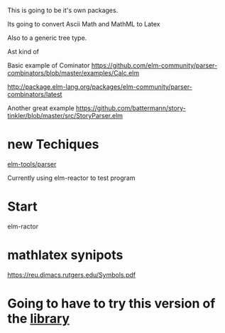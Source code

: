 This is going to be it's own packages.

Its going to convert Ascii Math and MathML to Latex

Also to a generic tree type.

Ast
kind of 

Basic example of Cominator
https://github.com/elm-community/parser-combinators/blob/master/examples/Calc.elm


http://package.elm-lang.org/packages/elm-community/parser-combinators/latest

Another great example
https://github.com/battermann/story-tinkler/blob/master/src/StoryParser.elm

# new Techiques

[elm-tools/parser](https://github.com/elm-tools/parser)

Currently using elm-reactor to test program


# Start

elm-ractor


# mathlatex synipots
https://reu.dimacs.rutgers.edu/Symbols.pdf

# Going to have to try this version of the [library](https://github.com/elm/parser)

